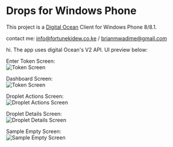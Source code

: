 Drops for Windows Phone
============================

This project is a [Digital Ocean](https://www.digitalocean.com/) Client for Windows Phone 8/8.1.

contact me:  info@fortunekidew.co.ke / brianmwadime@gmail.com

hi.
The app uses digital Ocean's V2 API. UI preview below:

Enter Token Screen:
 <br />
![Token Screen](screens/TokenView.png)

Dashboard Screen:
 <br />
![Token Screen](screens/DashboardView.png)

Droplet Actions Screen:
 <br />
![Droplet Actions Screen](screens/DashboardViewActions.png)

Droplet Details Screen:
 <br />
![Droplet Details Screen](screens/DetailsView.png)

Sample Empty Screen:
 <br />
![Sample Empty Screen](screens/EmptyView.png)
